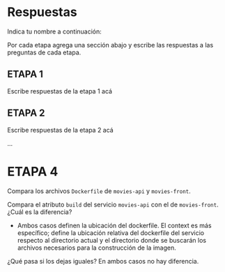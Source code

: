 # Respuestas

Indica tu nombre a continuación: 

Por cada etapa agrega una sección abajo y escribe las respuestas a las preguntas de cada etapa.

## ETAPA 1

Escribe respuestas de la etapa 1 acá

## ETAPA 2

Escribe respuestas de la etapa 2 acá

...

# ETAPA 4
Compara los archivos `Dockerfile` de `movies-api` y `movies-front`. 

Compara el atributo `build` del servicio `movies-api` con el de `movies-front`. 
¿Cuál es la diferencia? 

* Ambos casos definen la ubicación del dockerfile. El context es más específico; define la ubicación relativa del dockerfile del servicio respecto al directorio actual y el directorio donde se buscarán los archivos necesarios para la construcción de la imagen.

¿Qué pasa si los dejas iguales?
En ambos casos no hay diferencia.